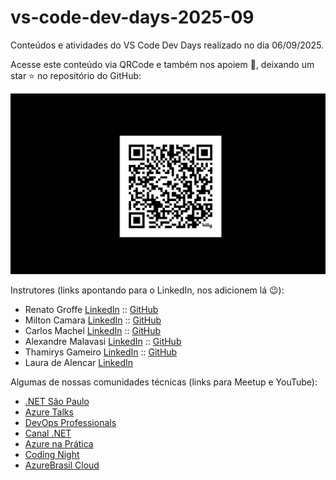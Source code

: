 # vs-code-dev-days-2025-09
Conteúdos e atividades do VS Code Dev Days realizado no dia 06/09/2025.

Acesse este conteúdo via QRCode e também nos apoiem 🙌, deixando um star ⭐ no repositório do GitHub:

![QRCode Conteúdo](img/qrcode-workshop.png)

Instrutores (links apontando para o LinkedIn, nos adicionem lá 😉):
- Renato Groffe [LinkedIn](https://www.linkedin.com/in/renatogroffe/) :: [GitHub](https://github.com/renatogroffe)
- Milton Camara [LinkedIn](https://www.linkedin.com/in/miltoncamara/) :: [GitHub](https://github.com/miltoncamara)
- Carlos Machel [LinkedIn](https://www.linkedin.com/in/carlosmachel/) :: [GitHub](github.com/carlosmachel)
- Alexandre Malavasi [LinkedIn](https://www.linkedin.com/in/alexandremalavasi/) :: [GitHub](https://github.com/alexandremalavasi)
- Thamirys Gameiro [LinkedIn](https://www.linkedin.com/in/thamirys-gameiro/) :: [GitHub](https://github.com/ThamirysGameiro)
- Laura de Alencar [LinkedIn](https://www.linkedin.com/in/lauralencarr/)

Algumas de nossas comunidades técnicas (links para Meetup e YouTube):
- [.NET São Paulo](https://www.meetup.com/dotnet-Sao-Paulo/)
- [Azure Talks](https://www.meetup.com/azure-talks/)
- [DevOps Professionals](https://www.meetup.com/DevOps-Professionals/)
- [Canal .NET](https://www.youtube.com/canaldotnet)
- [Azure na Prática](https://www.youtube.com/azurenapratica)
- [Coding Night](https://www.youtube.com/codingnight)
- [AzureBrasil Cloud](https://www.youtube.com/@azurebrasilcloud)


